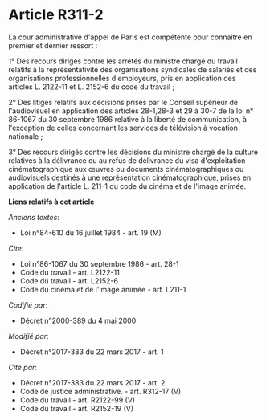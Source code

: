 # Article R311-2

La cour administrative d'appel de Paris est compétente pour connaître en premier et dernier ressort : 

1° Des recours dirigés contre les arrêtés du ministre chargé du travail relatifs à la représentativité des organisations
syndicales de salariés et des organisations professionnelles d'employeurs, pris en application des articles L. 2122-11 et L.
2152-6 du code du travail ; 

2° Des litiges relatifs aux décisions prises par le Conseil supérieur de l'audiovisuel en application des articles 28-1,28-3
et 29 à 30-7 de la loi n° 86-1067 du 30 septembre 1986 relative à la liberté de communication, à l'exception de celles
concernant les services de télévision à vocation nationale ; 

3° Des recours dirigés contre les décisions du ministre chargé de la culture relatives à la délivrance ou au refus de
délivrance du visa d'exploitation cinématographique aux œuvres ou documents cinématographiques ou audiovisuels destinés à une
représentation cinématographique, prises en application de l'article L. 211-1 du code du cinéma et de l'image animée.

**Liens relatifs à cet article**

_Anciens textes_:

  - Loi n°84-610 du 16 juillet 1984 - art. 19 (M)

_Cite_:

  - Loi n°86-1067 du 30 septembre 1986 - art. 28-1
  - Code du travail - art. L2122-11
  - Code du travail - art. L2152-6
  - Code du cinéma et de l'image animée - art. L211-1

_Codifié par_:

  - Décret n°2000-389 du 4 mai 2000

_Modifié par_:

  - Décret n°2017-383 du 22 mars 2017 - art. 1

_Cité par_:

  - Décret n°2017-383 du 22 mars 2017 - art. 2
  - Code de justice administrative. - art. R312-17 (V)
  - Code du travail - art. R2122-99 (V)
  - Code du travail - art. R2152-19 (V)
